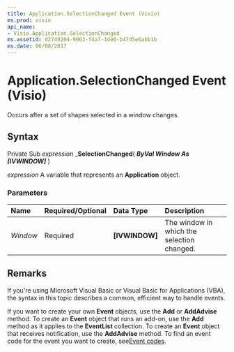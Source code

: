 ```yaml
---
title: Application.SelectionChanged Event (Visio)
ms.prod: visio
api_name:
- Visio.Application.SelectionChanged
ms.assetid: d2749204-9003-f4a7-1de0-b47d5e6abb1b
ms.date: 06/08/2017
---
```



# Application.SelectionChanged Event (Visio)

Occurs after a set of shapes selected in a window changes.


## Syntax

Private Sub  _expression_ _**SelectionChanged**( **_ByVal Window As [IVWINDOW]_** )

 _expression_ A variable that represents an **Application** object.


### Parameters



|**Name**|**Required/Optional**|**Data Type**|**Description**|
|:-----|:-----|:-----|:-----|
| _Window_|Required| **[IVWINDOW]**|The window in which the selection changed.|

## Remarks

If you're using Microsoft Visual Basic or Visual Basic for Applications (VBA), the syntax in this topic describes a common, efficient way to handle events.

If you want to create your own **Event** objects, use the **Add** or **AddAdvise** method. To create an **Event** object that runs an add-on, use the **Add** method as it applies to the **EventList** collection. To create an **Event** object that receives notification, use the **AddAdvise** method. To find an event code for the event you want to create, see[Event codes](http://msdn.microsoft.com/library/de8f5c7a-421d-ebcf-22b6-4310a202ef64%28Office.15%29.aspx).


